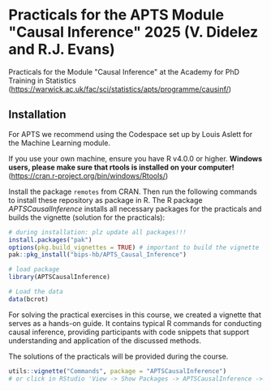 # Practicals for the APTS Module "Causal Inference" 2025 (V. Didelez and R.J. Evans)

Practicals for the Module "Causal Inference" at the Academy for PhD Training in Statistics 
(https://warwick.ac.uk/fac/sci/statistics/apts/programme/causinf/)

## Installation

For APTS we recommend using the Codespace set up by Louis Aslett for the Machine Learning module.  

If you use your own machine, ensure you have R v4.0.0 or higher. 
**Windows users, please make sure that rtools is installed on your computer!** 
(https://cran.r-project.org/bin/windows/Rtools/)

Install the package `remotes` from CRAN. Then run the following commands to install
these repository as package in R. The R package _APTSCausalInference_ installs
all necessary packages for the practicals and builds the vignette (solution for the practicals):

```R
# during installation: plz update all packages!!!
install.packages("pak")
options(pkg.build_vignettes = TRUE) # important to build the vignette
pak::pkg_install("bips-hb/APTS_Causal_Inference")

# load package
library(APTSCausalInference)

# Load the data
data(bcrot)
```

For solving the practical exercises in this course, we created a vignette that 
serves as a hands-on guide. It contains typical R commands for conducting causal inference, 
providing participants with code snippets that support understanding and 
application of the discussed methods.

The solutions of the practicals will be provided during the course. 

```R
utils::vignette("Commands", package = "APTSCausalInference")
# or click in RStudio 'View -> Show Packages -> APTSCausalInference -> User guides, package vignettes ...'
```

